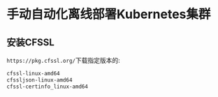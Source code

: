 # 手动自动化离线部署Kubernetes集群

## 安装CFSSL

`https://pkg.cfssl.org/`下载指定版本的:

```txt
cfssl-linux-amd64
cfssljson-linux-amd64
cfssl-certinfo_linux-amd64
```